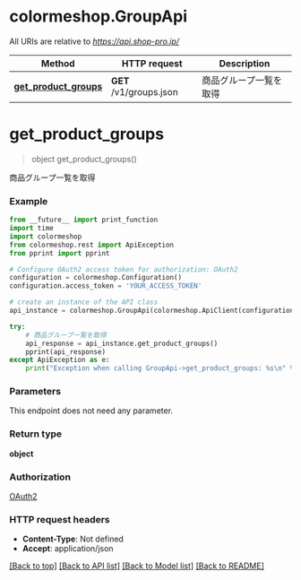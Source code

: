 # colormeshop.GroupApi

All URIs are relative to *https://api.shop-pro.jp/*

Method | HTTP request | Description
------------- | ------------- | -------------
[**get_product_groups**](GroupApi.md#get_product_groups) | **GET** /v1/groups.json | 商品グループ一覧を取得


# **get_product_groups**
> object get_product_groups()

商品グループ一覧を取得

### Example
```python
from __future__ import print_function
import time
import colormeshop
from colormeshop.rest import ApiException
from pprint import pprint

# Configure OAuth2 access token for authorization: OAuth2
configuration = colormeshop.Configuration()
configuration.access_token = 'YOUR_ACCESS_TOKEN'

# create an instance of the API class
api_instance = colormeshop.GroupApi(colormeshop.ApiClient(configuration))

try:
    # 商品グループ一覧を取得
    api_response = api_instance.get_product_groups()
    pprint(api_response)
except ApiException as e:
    print("Exception when calling GroupApi->get_product_groups: %s\n" % e)
```

### Parameters
This endpoint does not need any parameter.

### Return type

**object**

### Authorization

[OAuth2](../README.md#OAuth2)

### HTTP request headers

 - **Content-Type**: Not defined
 - **Accept**: application/json

[[Back to top]](#) [[Back to API list]](../README.md#documentation-for-api-endpoints) [[Back to Model list]](../README.md#documentation-for-models) [[Back to README]](../README.md)

